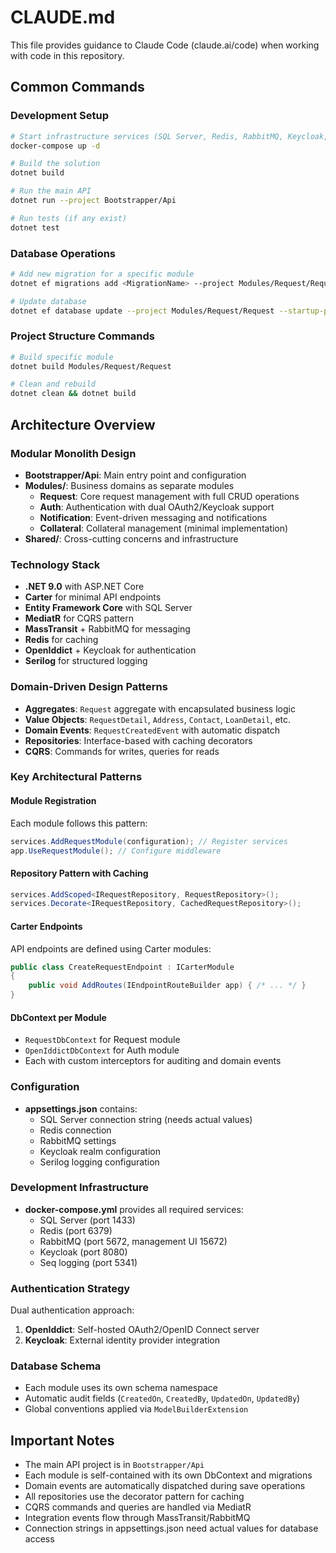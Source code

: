 # CLAUDE.md

This file provides guidance to Claude Code (claude.ai/code) when working with code in this repository.

## Common Commands

### Development Setup
```bash
# Start infrastructure services (SQL Server, Redis, RabbitMQ, Keycloak, Seq)
docker-compose up -d

# Build the solution
dotnet build

# Run the main API
dotnet run --project Bootstrapper/Api

# Run tests (if any exist)
dotnet test
```

### Database Operations
```bash
# Add new migration for a specific module
dotnet ef migrations add <MigrationName> --project Modules/Request/Request --startup-project Bootstrapper/Api

# Update database
dotnet ef database update --project Modules/Request/Request --startup-project Bootstrapper/Api
```

### Project Structure Commands
```bash
# Build specific module
dotnet build Modules/Request/Request

# Clean and rebuild
dotnet clean && dotnet build
```

## Architecture Overview

### Modular Monolith Design
- **Bootstrapper/Api**: Main entry point and configuration
- **Modules/**: Business domains as separate modules
  - **Request**: Core request management with full CRUD operations
  - **Auth**: Authentication with dual OAuth2/Keycloak support  
  - **Notification**: Event-driven messaging and notifications
  - **Collateral**: Collateral management (minimal implementation)
- **Shared/**: Cross-cutting concerns and infrastructure

### Technology Stack
- **.NET 9.0** with ASP.NET Core
- **Carter** for minimal API endpoints
- **Entity Framework Core** with SQL Server
- **MediatR** for CQRS pattern
- **MassTransit** + RabbitMQ for messaging
- **Redis** for caching
- **OpenIddict** + Keycloak for authentication
- **Serilog** for structured logging

### Domain-Driven Design Patterns
- **Aggregates**: `Request` aggregate with encapsulated business logic
- **Value Objects**: `RequestDetail`, `Address`, `Contact`, `LoanDetail`, etc.
- **Domain Events**: `RequestCreatedEvent` with automatic dispatch
- **Repositories**: Interface-based with caching decorators
- **CQRS**: Commands for writes, queries for reads

### Key Architectural Patterns

#### Module Registration
Each module follows this pattern:
```csharp
services.AddRequestModule(configuration); // Register services
app.UseRequestModule(); // Configure middleware
```

#### Repository Pattern with Caching
```csharp
services.AddScoped<IRequestRepository, RequestRepository>();
services.Decorate<IRequestRepository, CachedRequestRepository>();
```

#### Carter Endpoints
API endpoints are defined using Carter modules:
```csharp
public class CreateRequestEndpoint : ICarterModule
{
    public void AddRoutes(IEndpointRouteBuilder app) { /* ... */ }
}
```

#### DbContext per Module
- `RequestDbContext` for Request module
- `OpenIddictDbContext` for Auth module
- Each with custom interceptors for auditing and domain events

### Configuration
- **appsettings.json** contains:
  - SQL Server connection string (needs actual values)
  - Redis connection
  - RabbitMQ settings
  - Keycloak realm configuration
  - Serilog logging configuration

### Development Infrastructure
- **docker-compose.yml** provides all required services:
  - SQL Server (port 1433)
  - Redis (port 6379)  
  - RabbitMQ (port 5672, management UI 15672)
  - Keycloak (port 8080)
  - Seq logging (port 5341)

### Authentication Strategy
Dual authentication approach:
1. **OpenIddict**: Self-hosted OAuth2/OpenID Connect server
2. **Keycloak**: External identity provider integration

### Database Schema
- Each module uses its own schema namespace
- Automatic audit fields (`CreatedOn`, `CreatedBy`, `UpdatedOn`, `UpdatedBy`)
- Global conventions applied via `ModelBuilderExtension`

## Important Notes

- The main API project is in `Bootstrapper/Api`
- Each module is self-contained with its own DbContext and migrations
- Domain events are automatically dispatched during save operations
- All repositories use the decorator pattern for caching
- CQRS commands and queries are handled via MediatR
- Integration events flow through MassTransit/RabbitMQ
- Connection strings in appsettings.json need actual values for database access